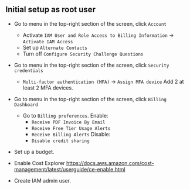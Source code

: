 ## Initial setup as root user
* Go to menu in the top-right section of the screen, click `Account`
  * Activate `IAM User and Role Access to Billing Information` -> `Activate IAM Access`
  * Set up `Alternate Contacts`
  * Turn off `Configure Security Challenge Questions`

* Go to menu in the top-right section of the screen, click `Security credentials`
  * `Multi-factor authentication (MFA)` -> `Assign MFA device`
    Add 2 at least 2 MFA devices.

* Go to menu in the top-right section of the screen, click `Billing Dashboard`
  * Go to `Billing preferences`. Enable:
    - `Receive PDF Invoice By Email`
    - `Receive Free Tier Usage Alerts`
    - `Receive Billing Alerts`
    Disable:
    - `Disable credit sharing`

* Set up a budget.

* Enable Cost Explorer https://docs.aws.amazon.com/cost-management/latest/userguide/ce-enable.html

* Create IAM admin user.
